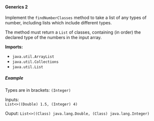 #### Generics 2

Implement the `findNumberClasses` method to take a list of any types of number, including
lists which include different types.

The method must return a `List` of classes, containing (in order) the declared type of 
the numbers in the input array.

**Imports:** 
* `java.util.ArrayList`
* `java.util.Collections`
* `java.util.List`

##### Example

Types are in brackets: `(Integer)`

Inputs:  
`List<>((Double) 1.5, (Integer) 4)`  

Ouput:
`List<>((Class) java.lang.Double, (Class) java.lang.Integer)`
